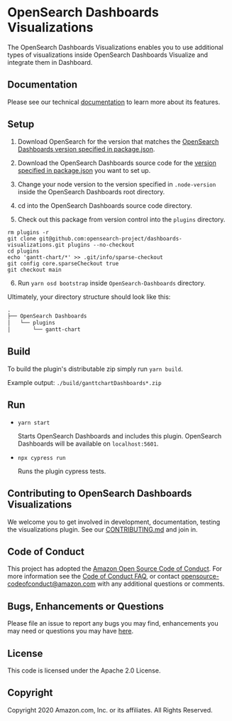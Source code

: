 # OpenSearch Dashboards Visualizations

The OpenSearch Dashboards Visualizations enables you to use additional types of visualizations inside OpenSearch Dashboards Visualize and integrate them in Dashboard.


## Documentation

Please see our technical [documentation](https://docs-beta.opensearch.org/dashboards/gantt/) to learn more about its features.


## Setup

1. Download OpenSearch for the version that matches the [OpenSearch Dashboards version specified in package.json](./package.json#L5).
1. Download the OpenSearch Dashboards source code for the [version specified in package.json](./package.json#L5) you want to set up.

1. Change your node version to the version specified in `.node-version` inside the OpenSearch Dashboards root directory.
1. cd into the OpenSearch Dashboards source code directory.
1. Check out this package from version control into the `plugins` directory.
```
rm plugins -r
git clone git@github.com:opensearch-project/dashboards-visualizations.git plugins --no-checkout
cd plugins
echo 'gantt-chart/*' >> .git/info/sparse-checkout
git config core.sparseCheckout true
git checkout main
```
6. Run `yarn osd bootstrap` inside `OpenSearch-Dashboards` directory.

Ultimately, your directory structure should look like this:

```md
.
├── OpenSearch Dashboards
│   └── plugins
│       └── gantt-chart
```


## Build

To build the plugin's distributable zip simply run `yarn build`.

Example output: `./build/ganttchartDashboards*.zip`


## Run

- `yarn start`

  Starts OpenSearch Dashboards and includes this plugin. OpenSearch Dashboards will be available on `localhost:5601`.

- `npx cypress run`

  Runs the plugin cypress tests.


## Contributing to OpenSearch Dashboards Visualizations

We welcome you to get involved in development, documentation, testing the visualizations plugin. See our [CONTRIBUTING.md](./CONTRIBUTING.md) and join in.

## Code of Conduct

This project has adopted the [Amazon Open Source Code of Conduct](CODE_OF_CONDUCT.md). For more information see the [Code of Conduct FAQ](https://aws.github.io/code-of-conduct-faq), or contact [opensource-codeofconduct@amazon.com](mailto:opensource-codeofconduct@amazon.com) with any additional questions or comments.

## Bugs, Enhancements or Questions

Please file an issue to report any bugs you may find, enhancements you may need or questions you may have [here](https://github.com/opensearch-project/dashboards-visualizations/issues).

## License

This code is licensed under the Apache 2.0 License. 

## Copyright

Copyright 2020 Amazon.com, Inc. or its affiliates. All Rights Reserved.

